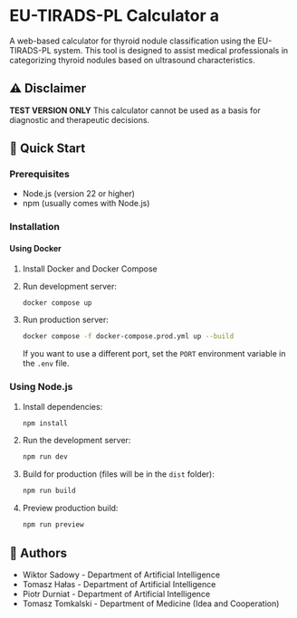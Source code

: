 # EU-TIRADS-PL Calculator a

A web-based calculator for thyroid nodule classification using the EU-TIRADS-PL system. This tool is designed to assist medical professionals in categorizing thyroid nodules based on ultrasound characteristics.

## ⚠️ Disclaimer

**TEST VERSION ONLY**
This calculator cannot be used as a basis for diagnostic and therapeutic decisions.

## 🚀 Quick Start

### Prerequisites

-   Node.js (version 22 or higher)
-   npm (usually comes with Node.js)

### Installation

#### Using Docker

1. Install Docker and Docker Compose

2. Run development server:

    ```bash
    docker compose up
    ```

3. Run production server:

    ```bash
    docker compose -f docker-compose.prod.yml up --build
    ```

    If you want to use a different port, set the `PORT` environment variable in the `.env` file.

### Using Node.js

1. Install dependencies:

    ```bash
    npm install
    ```

2. Run the development server:

    ```bash
    npm run dev
    ```

3. Build for production (files will be in the `dist` folder):

    ```bash
    npm run build
    ```

4. Preview production build:

    ```bash
    npm run preview
    ```

## 👥 Authors

-   Wiktor Sadowy - Department of Artificial Intelligence
-   Tomasz Hałas - Department of Artificial Intelligence
-   Piotr Durniat - Department of Artificial Intelligence
-   Tomasz Tomkalski - Department of Medicine (Idea and Cooperation)
